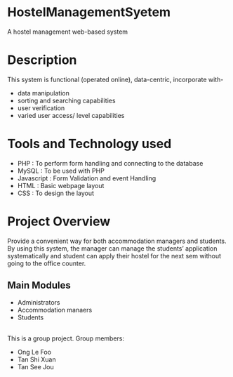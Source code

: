 # HostelManagementSyetem
A hostel management web-based system 

# Description
This system is functional (operated online), data-centric, incorporate with-
- data manipulation
- sorting and searching capabilities
- user verification 
- varied user access/ level capabilities

# Tools and Technology used
- PHP         : To perform form handling and connecting to the database
- MySQL       : To be used with PHP
- Javascript  : Form Validation and event Handling
- HTML        : Basic webpage layout
- CSS         : To design the layout

# Project Overview
Provide a convenient way for both accommodation managers and students. 
By using this system, the manager can manage the students’ application systematically and 
student can apply their hostel for the next sem without going to the office counter.
## Main Modules
- Administrators
- Accommodation manaers
- Students


<br/>This is a group project. Group members:
- Ong Le Foo
- Tan Shi Xuan
- Tan See Jou
